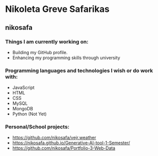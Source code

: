 # Nikoleta Greve Safarikas
## nikosafa

### Things I am currently working on:
- Building my GitHub profile.
- Enhancing my programming skills through university

### Programming languages and technologies I wish or do work with:
- JavaScript
- HTML
- CSS
- MySQL
- MongoDB
- Python (Not Yet)

### Personal/School projects:
- https://github.com/nikosafa/vejr.weather
- https://nikosafa.github.io/Generative-AI-tool-1-Semester/
- https://github.com/nikosafa/Portfolio-3-Web-Data
